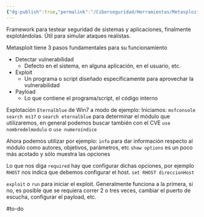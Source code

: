 ```yaml
---
{"dg-publish":true,"permalink":"/Ciberseguridad/Herramientas/Metasploit/"}
---
```


Framework para testear seguridad de sistemas y aplicaciones, finalmente explotándolas. Útil para simular ataques realistas.

Metasploit tiene 3 pasos fundamentales para su funcionamiento
- Detectar vulnerabilidad
	- Defecto en el sistema, en alguna aplicación, en el usuario, etc.
- Exploit
	- Un programa o script diseñado específicamente para aprovechar la vulnerabilidad
- Payload
	- Lo que contiene el programa/script, el código interno

Explotación `Eternalblue` de Win7 a modo de ejemplo:
Iniciamos:
`msfconsole`
`search ms17` o `search eternalblue` para determinar el módulo que utilizaremos, en general podemos buscar también con el CVE
`use nombredelmodulo` o `use numeroíndice`

Ahora podemos utilizar por ejemplo:
`info` para dar información respecto al módulo como autores, objetivos, parámetros, etc
`show options` es un poco más acotado y sólo muestra las opciones

Lo que nos diga `required` hay que configurar dichas opciones, por ejemplo `RHOST` nos indica que debemos configurar el host.
`set RHOST direccionHost`

`exploit` o `run` para iniciar el exploit. Generalmente funciona a la primera, si no, es posible que se requiera correr 2 o tres veces, cambiar el puerto de escucha, configurar el payload, etc.

#to-do 